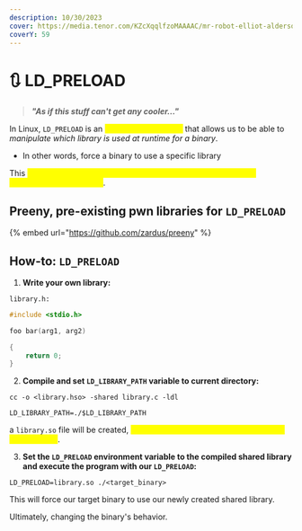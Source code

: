 ```yaml
---
description: 10/30/2023
cover: https://media.tenor.com/KZcXqqlfzoMAAAAC/mr-robot-elliot-alderson.gif
coverY: 59
---
```


# 🔃 LD\_PRELOAD

> _**"As if this stuff can't get any cooler..."**_

In Linux, `LD_PRELOAD` is an <mark style="color:yellow;">environment variable</mark> that allows us to be able to _manipulate which library is used at runtime for a binary_.&#x20;

* In other words, force a binary to use a specific library

This <mark style="color:yellow;">allows us to be able to change program behavior, how certain functions work, and logic</mark>.

## Preeny, pre-existing pwn libraries for `LD_PRELOAD`

{% embed url="https://github.com/zardus/preeny" %}

## How-to: `LD_PRELOAD`

1. **Write your own library:**

`library.h:`

```c
#include <stdio.h>

foo bar(arg1, arg2)

{
    return 0;
}
```

2. **Compile and set `LD_LIBRARY_PATH` variable to current directory:**

```
cc -o <library.hso> -shared library.c -ldl

LD_LIBRARY_PATH=./$LD_LIBRARY_PATH
```

a `library.so` file will be created, <mark style="color:yellow;">this is our shared library that we want our binary to use</mark>.

3. **Set the `LD_PRELOAD` environment variable to the compiled shared library and execute the program with our `LD_PRELOAD`:**

```
LD_PRELOAD=library.so ./<target_binary>
```

This will force our target binary to use our newly created shared library.

Ultimately, changing the binary's behavior.
